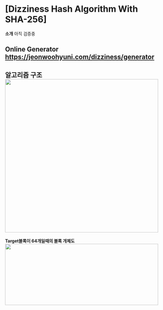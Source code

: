 # [Dizziness Hash Algorithm With SHA-256]
**소개**
아직 검증중

**Online Generator**
https://jeonwoohyuni.com/dizziness/generator
---
**알고리즘 구조**
<img src="https://jeonwoohyuni.com/dizzniess/algorithm.svg" width="500" height="500" />
---
**Target블록이 64개일때의 블록 개체도**
<img src="https://jeonwoohyuni.com/dizzniess/blocks64.svg" width="500" height="200" />